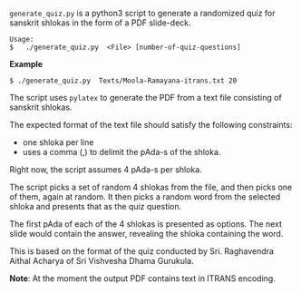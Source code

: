 `generate_quiz.py` is a python3 script to generate a randomized quiz
for sanskrit shlokas in the form of a PDF slide-deck.

```
Usage:
$   ./generate_quiz.py  <File> [number-of-quiz-questions]

```

**Example**
```
$ ./generate_quiz.py  Texts/Moola-Ramayana-itrans.txt 20
```

The script uses `pylatex` to generate the PDF from a text file
consisting of sanskrit shlokas.

The expected format of the text file should satisfy the following constraints:
* one shloka per line
* uses a comma (,) to delimit the pAda-s of the shloka.

Right now, the script assumes 4 pAda-s per shloka.

The script picks a set of random 4 shlokas from the file, and then
picks one of them, again at random. It then picks a random word from
the selected shloka and presents that as the quiz question.

The first pAda of each of the 4 shlokas is presented as options.  The
next slide would contain the answer, revealing the shloka containing
the word.

This is based on the format of the quiz conducted by Sri. Raghavendra
Aithal Acharya of Sri Vishvesha Dhama Gurukula.

**Note**: At the moment the output PDF contains text in ITRANS
  encoding.
